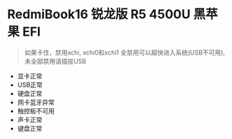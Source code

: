# RedmiBook16 锐龙版 R5 4500U 黑苹果 EFI
> 如果卡住，禁用xchi, xchi0和xchi1 全禁用可以超快进入系统(USB不可用), 未全部禁用请插拔USB

+ 显卡正常
+ USB正常
+ 硬盘正常
+ 网卡蓝牙异常
+ 触控板不可用
+ 声卡正常
+ 键盘正常

